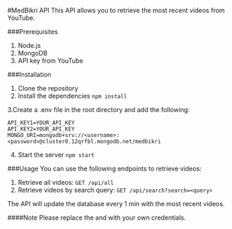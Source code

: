 #MedBikri API
This API allows you to retrieve the most recent videos from YouTube.

###Prerequisites

1. Node.js
2. MongoDB
3. API key from YouTube

###Installation

1. Clone the repository
2. Install the dependencies
```npm install```

3.Create a .env file in the root directory and add the following:
```
API_KEY1=YOUR_API_KEY
API_KEY2=YOUR_API_KEY
MONGO_URI=mongodb+srv://<username>:<password>@cluster0.12qrfbl.mongodb.net/medbikri
```

4. Start the server
```npm start```


###Usage
You can use the following endpoints to retrieve videos:

1. Retrieve all videos: ```GET /api/all```
2. Retrieve videos by search query: ```GET /api/search?search=<query>```

The API will update the database every 1 min with the most recent videos.

####Note
Please replace the <username> and <password> with your own credentials.
